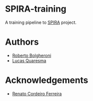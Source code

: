 # SPIRA-training

A training pipeline to [SPIRA](https://spira.ime.usp.br/) project.

# Authors
- [Roberto Bolgheroni](https://github.com/bolgheroni)
- [Lucas Quaresma](https://github.com/lucasqml)

# Acknowledgements
- [Renato Cordeiro Ferreira](https://linktr.ee/renatocf)
